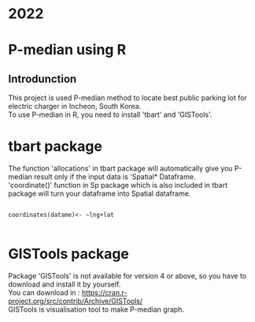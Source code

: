 # 2022
P-median using R
================

Introdunction
-------------
This project is used P-median method to locate best public parking lot for electric charger in Incheon, South Korea.   
To use P-median in R, you need to install 'tbart' and 'GISTools'.    
    
# tbart package   
The function 'allocations' in tbart package will automatically give you P-median result only if the input data is 'Spatial* Dataframe.   
'coordinate()' function in Sp package which is also included in tbart package will turn your dataframe into Spatial dataframe.    
<pre>
<code>
coordinates(datame)<- ~lng+lat
</code>
</pre>
    
# GISTools package  
Package 'GISTools' is not available for version 4 or above, so you have to download and install it by yourself.  
You can download in : <https://cran.r-project.org/src/contrib/Archive/GISTools/>    
GISTools is visualisation tool to make P-median graph.    
